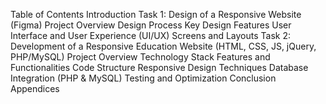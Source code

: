 Table of Contents
Introduction
Task 1: Design of a Responsive Website (Figma)
Project Overview
Design Process
Key Design Features
User Interface and User Experience (UI/UX)
Screens and Layouts
Task 2: Development of a Responsive Education Website (HTML, CSS, JS, jQuery, PHP/MySQL)
Project Overview
Technology Stack
Features and Functionalities
Code Structure
Responsive Design Techniques
Database Integration (PHP & MySQL)
Testing and Optimization
Conclusion
Appendices
